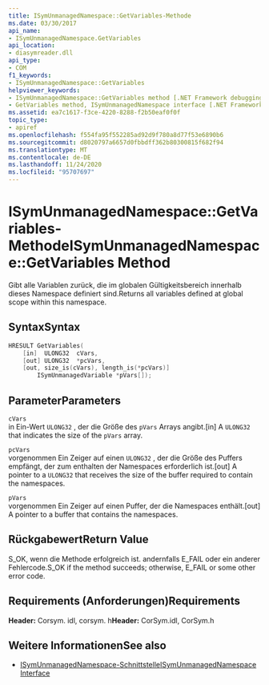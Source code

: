 ```yaml
---
title: ISymUnmanagedNamespace::GetVariables-Methode
ms.date: 03/30/2017
api_name:
- ISymUnmanagedNamespace.GetVariables
api_location:
- diasymreader.dll
api_type:
- COM
f1_keywords:
- ISymUnmanagedNamespace::GetVariables
helpviewer_keywords:
- ISymUnmanagedNamespace::GetVariables method [.NET Framework debugging]
- GetVariables method, ISymUnmanagedNamespace interface [.NET Framework debugging]
ms.assetid: ea7c1617-f3ce-4220-8288-f2b50eaf0f0f
topic_type:
- apiref
ms.openlocfilehash: f554fa95f552285ad92d9f780a8d77f53e6890b6
ms.sourcegitcommit: d8020797a6657d0fbbdff362b80300815f682f94
ms.translationtype: MT
ms.contentlocale: de-DE
ms.lasthandoff: 11/24/2020
ms.locfileid: "95707697"
---
```

# <a name="isymunmanagednamespacegetvariables-method"></a><span data-ttu-id="76b5e-102">ISymUnmanagedNamespace::GetVariables-Methode</span><span class="sxs-lookup"><span data-stu-id="76b5e-102">ISymUnmanagedNamespace::GetVariables Method</span></span>

<span data-ttu-id="76b5e-103">Gibt alle Variablen zurück, die im globalen Gültigkeitsbereich innerhalb dieses Namespace definiert sind.</span><span class="sxs-lookup"><span data-stu-id="76b5e-103">Returns all variables defined at global scope within this namespace.</span></span>  
  
## <a name="syntax"></a><span data-ttu-id="76b5e-104">Syntax</span><span class="sxs-lookup"><span data-stu-id="76b5e-104">Syntax</span></span>  
  
```cpp
HRESULT GetVariables(  
    [in]  ULONG32  cVars,  
    [out] ULONG32  *pcVars,  
    [out, size_is(cVars), length_is(*pcVars)]  
        ISymUnmanagedVariable *pVars[]);  
```  
  
## <a name="parameters"></a><span data-ttu-id="76b5e-105">Parameter</span><span class="sxs-lookup"><span data-stu-id="76b5e-105">Parameters</span></span>  

 `cVars`  
 <span data-ttu-id="76b5e-106">in Ein-Wert `ULONG32` , der die Größe des `pVars` Arrays angibt.</span><span class="sxs-lookup"><span data-stu-id="76b5e-106">[in] A `ULONG32` that indicates the size of the `pVars` array.</span></span>  
  
 `pcVars`  
 <span data-ttu-id="76b5e-107">vorgenommen Ein Zeiger auf einen `ULONG32` , der die Größe des Puffers empfängt, der zum enthalten der Namespaces erforderlich ist.</span><span class="sxs-lookup"><span data-stu-id="76b5e-107">[out] A pointer to a `ULONG32` that receives the size of the buffer required to contain the namespaces.</span></span>  
  
 `pVars`  
 <span data-ttu-id="76b5e-108">vorgenommen Ein Zeiger auf einen Puffer, der die Namespaces enthält.</span><span class="sxs-lookup"><span data-stu-id="76b5e-108">[out] A pointer to a buffer that contains the namespaces.</span></span>  
  
## <a name="return-value"></a><span data-ttu-id="76b5e-109">Rückgabewert</span><span class="sxs-lookup"><span data-stu-id="76b5e-109">Return Value</span></span>  

 <span data-ttu-id="76b5e-110">S_OK, wenn die Methode erfolgreich ist. andernfalls E_FAIL oder ein anderer Fehlercode.</span><span class="sxs-lookup"><span data-stu-id="76b5e-110">S_OK if the method succeeds; otherwise, E_FAIL or some other error code.</span></span>  
  
## <a name="requirements"></a><span data-ttu-id="76b5e-111">Requirements (Anforderungen)</span><span class="sxs-lookup"><span data-stu-id="76b5e-111">Requirements</span></span>  

 <span data-ttu-id="76b5e-112">**Header:** Corsym. idl, corsym. h</span><span class="sxs-lookup"><span data-stu-id="76b5e-112">**Header:** CorSym.idl, CorSym.h</span></span>  
  
## <a name="see-also"></a><span data-ttu-id="76b5e-113">Weitere Informationen</span><span class="sxs-lookup"><span data-stu-id="76b5e-113">See also</span></span>

- [<span data-ttu-id="76b5e-114">ISymUnmanagedNamespace-Schnittstelle</span><span class="sxs-lookup"><span data-stu-id="76b5e-114">ISymUnmanagedNamespace Interface</span></span>](isymunmanagednamespace-interface.md)
